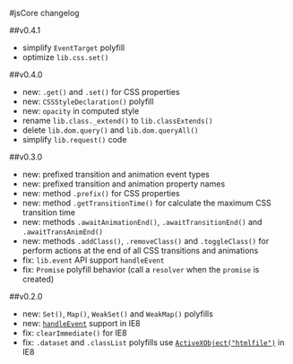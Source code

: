 #jsCore changelog

##v0.4.1

- simplify `EventTarget` polyfill
- optimize `lib.css.set()`

##v0.4.0

 - new: `.get()` and `.set()` for CSS properties
 - new: `CSSStyleDeclaration()` polyfill
 - new: `opacity` in computed style
 - rename `lib.class._extend()` to `lib.classExtends()`
 - delete `lib.dom.query()` and `lib.dom.queryAll()`
 - simplify `lib.request()` code

##v0.3.0

 - new: prefixed transition and animation event types
 - new: prefixed transition and animation property names
 - new: method `.prefix()` for CSS properties
 - new: method `.getTransitionTime()` for calculate the maximum CSS transition time
 - new: methods `.awaitAnimationEnd()`, `.awaitTransitionEnd()` and `.awaitTransAnimEnd()`
 - new: methods `.addClass()`, `.removeClass()` and `.toggleClass()` for perform actions at the end of all CSS transitions and animations
 - fix: `lib.event` API support `handleEvent`
 - fix: `Promise` polyfill behavior (call a `resolver` when the `promise` is created)

##v0.2.0

- new: `Set()`, `Map()`, `WeakSet()` and `WeakMap()` polyfills
- new: [`handleEvent`](https://github.com/Octane/jsCore/issues/1) support in IE8
- fix: `clearImmediate()` for IE8
- fix: `.dataset` and `.classList` polyfills use [`ActiveXObject("htmlfile")`](https://github.com/es-shims/es5-shim/issues/152) in IE8
